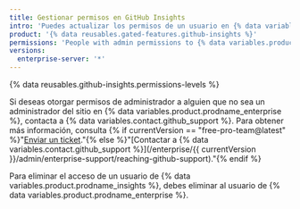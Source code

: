 ```yaml
---
title: Gestionar permisos en GitHub Insights
intro: 'Puedes actualizar los permisos de un usuario en {% data variables.product.prodname_insights %}.'
product: '{% data reusables.gated-features.github-insights %}'
permissions: 'People with admin permissions to {% data variables.product.prodname_insights %} can manage permissions.'
versions:
  enterprise-server: '*'
---
```


{% data reusables.github-insights.permissions-levels %}

Si deseas otorgar permisos de administrador a alguien que no sea un administrador del sitio en {% data variables.product.prodname_enterprise %}, contacta a {% data variables.contact.github_support %}. Para obtener más información, consulta {% if currentVersion == "free-pro-team@latest" %}"[Enviar un ticket](/github/working-with-github-support/submitting-a-ticket)."{% else %}"[Contactar a {% data variables.contact.github_support %}](/enterprise/{{ currentVersion }}/admin/enterprise-support/reaching-github-support)."{% endif %}

Para eliminar el acceso de un usuario de {% data variables.product.prodname_insights %}, debes eliminar al usuario de {% data variables.product.prodname_enterprise %}.
